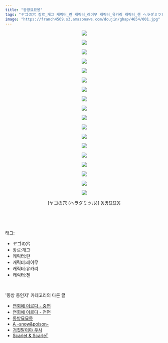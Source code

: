 ```yaml
---
title: "동방묘묘몽"
tags: "ヤゴの穴 장르_개그 캐릭터_란 캐릭터_레이무 캐릭터_유카리 캐릭터_첸 ヘラダミツル 동방_동인지"
image: "https://franch4569.s3.amazonaws.com/doujin/ghap/4654/001.jpg"
---
```

<div class="article">
<p style="text-align: center; clear: none; float: none;"><img src="{{ site.imgserver2 }}/ghap/4654/001.jpg"/></p>
<p style="text-align: center; clear: none; float: none;"><img src="{{ site.imgserver2 }}/ghap/4654/002.jpg"/></p>
<p style="text-align: center; clear: none; float: none;"><img src="{{ site.imgserver2 }}/ghap/4654/003.jpg"/></p>
<p style="text-align: center; clear: none; float: none;"><img src="{{ site.imgserver2 }}/ghap/4654/004.jpg"/></p>
<p style="text-align: center; clear: none; float: none;"><img src="{{ site.imgserver2 }}/ghap/4654/005.jpg"/></p>
<p style="text-align: center; clear: none; float: none;"><img src="{{ site.imgserver2 }}/ghap/4654/006.jpg"/></p>
<p style="text-align: center; clear: none; float: none;"><img src="{{ site.imgserver2 }}/ghap/4654/007.jpg"/></p>
<p style="text-align: center; clear: none; float: none;"><img src="{{ site.imgserver2 }}/ghap/4654/008.jpg"/></p>
<p style="text-align: center; clear: none; float: none;"><img src="{{ site.imgserver2 }}/ghap/4654/009.jpg"/></p>
<p style="text-align: center; clear: none; float: none;"><img src="{{ site.imgserver2 }}/ghap/4654/010.jpg"/></p>
<p style="text-align: center; clear: none; float: none;"><img src="{{ site.imgserver2 }}/ghap/4654/011.jpg"/></p>
<p style="text-align: center; clear: none; float: none;"><img src="{{ site.imgserver2 }}/ghap/4654/012.jpg"/></p>
<p style="text-align: center; clear: none; float: none;"><img src="{{ site.imgserver2 }}/ghap/4654/013.jpg"/></p>
<p style="text-align: center; clear: none; float: none;"><img src="{{ site.imgserver2 }}/ghap/4654/014.jpg"/></p>
<p style="text-align: center; clear: none; float: none;"><img src="{{ site.imgserver2 }}/ghap/4654/015.jpg"/></p>
<p style="text-align: center; clear: none; float: none;"><img src="{{ site.imgserver2 }}/ghap/4654/016.jpg"/></p>
<p style="text-align: center; clear: none; float: none;"><img src="{{ site.imgserver2 }}/ghap/4654/017.jpg"/></p>
<p style="text-align: center; clear: none; float: none;"><img src="{{ site.imgserver2 }}/ghap/4654/018.jpg"/></p>
<p style="text-align: center; clear: none; float: none;">[ヤゴの穴 (ヘラダミツル)] 동방묘묘몽</p>
<p><br/></p>
</div><br/>
<div class="tagTrail">
<p>태그: </p>
<ul>
<li>ヤゴの穴</li>
<li>장르:개그</li>
<li>캐릭터:란</li>
<li>캐릭터:레이무</li>
<li>캐릭터:유카리</li>
<li>캐릭터:첸</li>
</ul>
</div><br/>
<div class="another">
<p>'동방 동인지' 카테고리의 다른 글</p>
<ul>
<li><a href="/ghap_4656">연회에 이르다 - 중편</a></li>
<li><a href="/ghap_4655">연회에 이르다 - 전편</a></li>
<li><a href="/ghap_4654">동방묘묘몽</a></li>
<li><a href="/ghap_4653">A -snow&amp;poison-</a></li>
<li><a href="/ghap_1175">거짓말이야 우사</a></li>
<li><a href="/ghap_3685">Scarlet &amp; ScarleT</a></li>
</ul>
</div><br/>
<div class="cb_module cb_fluid">
<div class="cb_wrt cb_profile">
</div><!-- commentList close -->
</div><br/>

